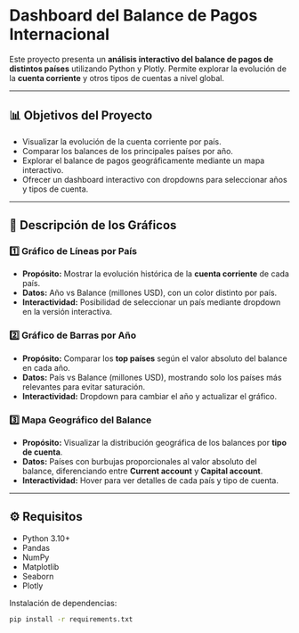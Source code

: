 # Dashboard del Balance de Pagos Internacional

Este proyecto presenta un **análisis interactivo del balance de pagos de distintos países** utilizando Python y Plotly. Permite explorar la evolución de la **cuenta corriente** y otros tipos de cuentas a nivel global.

---

## 📊 Objetivos del Proyecto

- Visualizar la evolución de la cuenta corriente por país.
- Comparar los balances de los principales países por año.
- Explorar el balance de pagos geográficamente mediante un mapa interactivo.
- Ofrecer un dashboard interactivo con dropdowns para seleccionar años y tipos de cuenta.

---

## 🧾 Descripción de los Gráficos

### 1️⃣ Gráfico de Líneas por País
- **Propósito:** Mostrar la evolución histórica de la **cuenta corriente** de cada país.
- **Datos:** Año vs Balance (millones USD), con un color distinto por país.
- **Interactividad:** Posibilidad de seleccionar un país mediante dropdown en la versión interactiva.

### 2️⃣ Gráfico de Barras por Año
- **Propósito:** Comparar los **top países** según el valor absoluto del balance en cada año.
- **Datos:** País vs Balance (millones USD), mostrando solo los países más relevantes para evitar saturación.
- **Interactividad:** Dropdown para cambiar el año y actualizar el gráfico.

### 3️⃣ Mapa Geográfico del Balance
- **Propósito:** Visualizar la distribución geográfica de los balances por **tipo de cuenta**.
- **Datos:** Países con burbujas proporcionales al valor absoluto del balance, diferenciando entre **Current account** y **Capital account**.
- **Interactividad:** Hover para ver detalles de cada país y tipo de cuenta.

---

## ⚙️ Requisitos

- Python 3.10+
- Pandas
- NumPy
- Matplotlib
- Seaborn
- Plotly

Instalación de dependencias:
```bash
pip install -r requirements.txt


